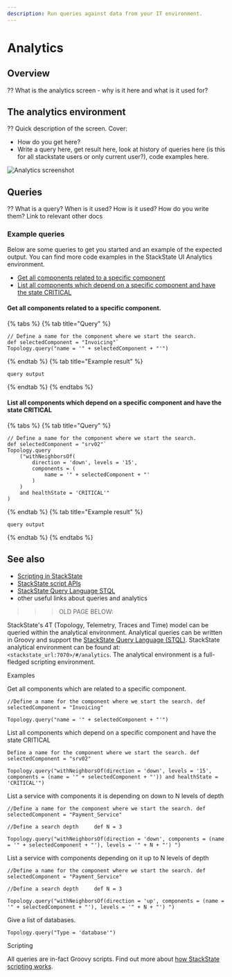 ```yaml
---
description: Run queries against data from your IT environment.
---
```


# Analytics

## Overview

?? What is the analytics screen - why is it here and what is it used for?

## The analytics environment

?? Quick description of the screen. Cover:
- How do you get here? 
- Write a query here, get result here, look at history of queries here (is this for all stackstate users or only current user?), code examples here.

![Analytics screenshot](/.gitbook/assets/new_analytics.png)


## Queries

?? What is a query? When is it used? How is it used? How do you write them? Link to relevant other docs

### Example queries

Below are some queries to get you started and an example of the expected output. You can find more code examples in the StackState UI Analytics environment.

- [Get all components related to a specific component](#get-all-components-related-to-a-specific-component)
- [List all components which depend on a specific component and have the state CRITICAL](#list-all-components-which-depend-on-a-specific-component-and-have-the-state-critical)

#### Get all components related to a specific component.

{% tabs %}
{% tab title="Query" %}
```
// Define a name for the component where we start the search. 
def selectedComponent = "Invoicing"`
Topology.query("name = '" + selectedComponent + "'")
```
{% endtab %}
{% tab title="Example result" %}
```
query output
```
{% endtab %}
{% endtabs %}

#### List all components which depend on a specific component and have the state CRITICAL

{% tabs %}
{% tab title="Query" %}
```
// Define a name for the component where we start the search. 
def selectedComponent = "srv02"`
Topology.query
    ("withNeighborsOf(
        direction = 'down', levels = '15', 
        components = (
            name = '" + selectedComponent + "'
        )
    ) 
    and healthState = 'CRITICAL'"
)
```
{% endtab %}
{% tab title="Example result" %}
```
query output
```
{% endtab %}
{% endtabs %}

## See also

- [Scripting in StackState](/develop/reference/scripting/README.md)
- [StackState script APIs](/develop/reference/scripting/script-apis)
- [StackState Query Language STQL](/develop/reference/stql_reference.md)
- other useful links about queries and analytics




>>> OLD PAGE BELOW:


StackState's 4T \(Topology, Telemetry, Traces and Time\) model can be queried within the analytical environment. Analytical queries can be written in Groovy and support the [StackState Query Language \(STQL\)](../develop/reference/stql_reference.md). StackState analytical environment can be found at: `<stackstate_url:7070>/#/analytics`. The analytical environment is a full-fledged scripting environment.

Examples

Get all components which are related to a specific component.

`//Define a name for the component where we start the search. def selectedComponent = "Invoicing"`

`Topology.query("name = '" + selectedComponent + "'")`

List all components which depend on a specific component and have the state CRITICAL

`Define a name for the component where we start the search. def selectedComponent = "srv02"`

`Topology.query("withNeighborsOf(direction = 'down', levels = '15', components = (name = '" + selectedComponent + "')) and healthState = 'CRITICAL'")`

List a service with components it is depending on down to N levels of depth

`//Define a name for the component where we start the search. def selectedComponent = "Payment_Service"`

`//Define a search depth    
def N = 3`

`Topology.query("withNeighborsOf(direction = 'down', components = (name = '" + selectedComponent + "'), levels = '" + N + "') ")`

List a service with components depending on it up to N levels of depth

`//Define a name for the component where we start the search. def selectedComponent = "Payment_Service"`

`//Define a search depth    
def N = 3`

`Topology.query("withNeighborsOf(direction = 'up', components = (name = '" + selectedComponent + "'), levels = '" + N + "') ")`

Give a list of databases.

`Topology.query("Type = 'database'")`

Scripting

All queries are in-fact Groovy scripts. Find out more about [how StackState scripting works](/develop/reference/scripting/README.md).

